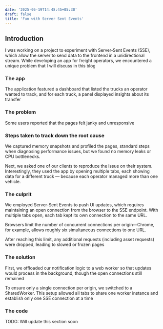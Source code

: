 ```yaml
---
date: '2025-05-19T14:48:45+05:30'
draft: false
title: 'Fun with Server Sent Events'
---
```


## Introduction

I was working on a project to experiment with Server‑Sent Events (SSE), which allow the server to send data to the frontend in a unidirectional stream.
While developing an app for freight operators, we encountered a unique problem that I will discuss in this blog

### The app

The application featured a dashboard that listed the trucks an operator wanted to track, and for each truck, a panel displayed insights about its transfer

### The problem

Some users reported that the pages felt janky and unresponsive

### Steps taken to track down the root cause

We captured memory snapshots and profiled the pages, standard steps when diagnosing performance issues, but we found no memory leaks or CPU bottlenecks.

Next, we asked one of our clients to reproduce the issue on their system. Interestingly, they used the app by opening multiple tabs, each showing data for a different truck — because each operator managed more than one vehicle.

### The culprit

We employed Server‑Sent Events to push UI updates, which requires maintaining an open connection from the browser to the SSE endpoint. With multiple tabs open, each tab kept its own connection to the same URL. 

Browsers limit the number of concurrent connections per origin—Chrome, for example, allows roughly six simultaneous connections to one URL. 

After reaching this limit, any additional requests (including asset requests) were dropped, leading to slowed or frozen pages

### The solution

First, we offloaded our notification logic to a web worker so that updates would process in the background, though the open connections still remained

To ensure only a single connection per origin, we switched to a SharedWorker. This setup allowed all tabs to share one worker instance and establish only one SSE connection at a time 

### The code

TODO: Will update this section soon

